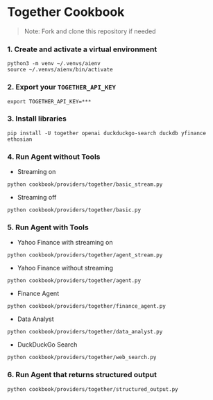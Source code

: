 # Together Cookbook

> Note: Fork and clone this repository if needed

### 1. Create and activate a virtual environment

```shell
python3 -m venv ~/.venvs/aienv
source ~/.venvs/aienv/bin/activate
```

### 2. Export your `TOGETHER_API_KEY`

```shell
export TOGETHER_API_KEY=***
```

### 3. Install libraries

```shell
pip install -U together openai duckduckgo-search duckdb yfinance ethosian
```

### 4. Run Agent without Tools

- Streaming on

```shell
python cookbook/providers/together/basic_stream.py
```

- Streaming off

```shell
python cookbook/providers/together/basic.py
```

### 5. Run Agent with Tools

- Yahoo Finance with streaming on

```shell
python cookbook/providers/together/agent_stream.py
```

- Yahoo Finance without streaming

```shell
python cookbook/providers/together/agent.py
```

- Finance Agent

```shell
python cookbook/providers/together/finance_agent.py
```

- Data Analyst

```shell
python cookbook/providers/together/data_analyst.py
```

- DuckDuckGo Search
```shell
python cookbook/providers/together/web_search.py
```

### 6. Run Agent that returns structured output

```shell
python cookbook/providers/together/structured_output.py
```

